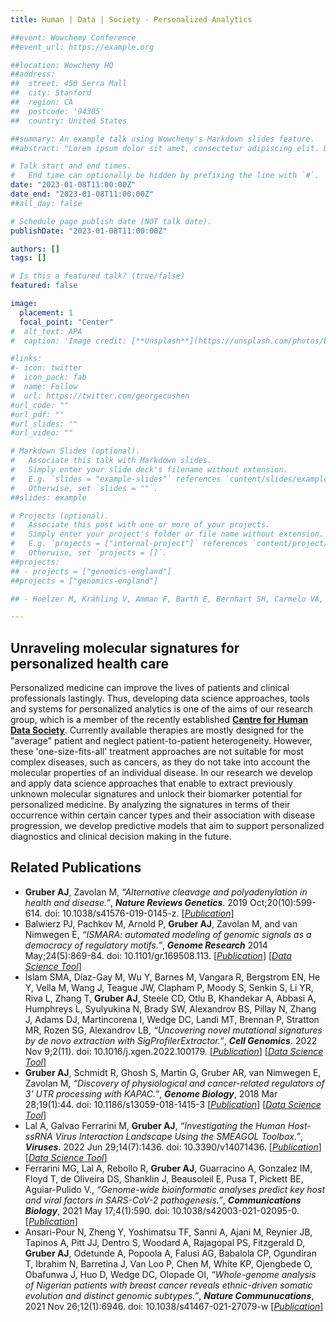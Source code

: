 ```yaml
---
title: Human | Data | Society - Personalized Analytics

##event: Wowchemy Conference
##event_url: https://example.org

##location: Wowchemy HQ
##address:
##  street: 450 Serra Mall
##  city: Stanford
##  region: CA
##  postcode: '94305'
##  country: United States

##summary: An example talk using Wowchemy's Markdown slides feature.
##abstract: "Lorem ipsum dolor sit amet, consectetur adipiscing elit. Duis posuere tellusac convallis placerat. Proin tincidunt magna sed ex sollicitudin condimentum. Sed ac faucibus dolor, scelerisque sollicitudin nisi. Cras purus urna, suscipit quis sapien eu, pulvinar tempor diam."

# Talk start and end times.
#   End time can optionally be hidden by prefixing the line with `#`.
date: "2023-01-08T11:00:00Z"
date_end: "2023-01-08T11:00:00Z"
##all_day: false

# Schedule page publish date (NOT talk date).
publishDate: "2023-01-08T11:00:00Z"

authors: []
tags: []

# Is this a featured talk? (true/false)
featured: false

image:
  placement: 1
  focal_point: "Center"
#  alt_text: APA
#  caption: 'Image credit: [**Unsplash**](https://unsplash.com/photos/bzdhc5b3Bxs)'

#links:
#- icon: twitter
#  icon_pack: fab
#  name: Follow
#  url: https://twitter.com/georgecushen
#url_code: ""
#url_pdf: ""
#url_slides: ""
#url_video: ""

# Markdown Slides (optional).
#   Associate this talk with Markdown slides.
#   Simply enter your slide deck's filename without extension.
#   E.g. `slides = "example-slides"` references `content/slides/example-slides.md`.
#   Otherwise, set `slides = ""`.
##slides: example

# Projects (optional).
#   Associate this post with one or more of your projects.
#   Simply enter your project's folder or file name without extension.
#   E.g. `projects = ["internal-project"]` references `content/project/deep-learning/index.md`.
#   Otherwise, set `projects = []`.
##projects:
## - projects = ["genomics-england"]
##projects = ["genomics-england"]

## - Hoelzer M, Krähling V, Amman F, Barth E, Bernhart SH, Carmelo VA, Collatz M, Doose G, Eggenhofer F, Ewald J, Fallmann J, Feldhahn LM, Fricke M, Gebauer J, **Gruber AJ**, Hufsky F, Indrischek H, Kanton S, Linde J, Mostajo N, Ochsenreiter R, Riege K, Rivarola-Duarte L, Sahyoun AH, Saunders SJ, Seemann SE, Tanzer A, Vogel B, Wehner S, Wolfinger MT, Backofen R, Gorodkin J, Grosse I, Hofacker I, Hoffmann S, Kaleta C, Stadler PF, Becker S, Marz M, *"Differential transcriptional responses to Ebola and Marburg virus infection in bat and human cells."*, ***Scientific Reports***, 2016 Oct 7;6:34589. doi: 10.1038/srep34589. [[*URL*]](https://www.nature.com/articles/srep34589)

---
```


## Unraveling molecular signatures for personalized health care

Personalized medicine can improve the lives of patients and clinical professionals lastingly. Thus, developing data science approaches, tools and systems for personalized analytics is one of the aims of our research group, which is a member of the recently established [**Centre for Human Data Society**](https://www.uni-konstanz.de/forschen/forschungseinrichtungen/centre-for-human-data-society/). Currently available therapies are mostly designed for the "average" patient and neglect patient-to-patient heterogeneity. However, these 'one-size-fits-all' treatment approaches are not suitable for most complex diseases, such as cancers, as they do not take into account the molecular properties of an individual disease. In our research we develop and apply data science approaches that enable to extract previously unknown molecular signatures and unlock their biomarker potential for personalized medicine. By analyzing the signatures in terms of their occurrence within certain cancer types and their association with disease progression, we develop predictive models that aim to support personalized diagnostics and clinical decision making in the future.

## Related Publications

 - **Gruber AJ**, Zavolan M, *“Alternative cleavage and polyadenylation in health and disease.”*, ***Nature Reviews Genetics***. 2019 Oct;20(10):599-614. doi: 10.1038/s41576-019-0145-z. [[*Publication*]](https://www.nature.com/articles/s41576-019-0145-z)
 - Balwierz PJ, Pachkov M, Arnold P, **Gruber AJ**, Zavolan M, and van Nimwegen E, *“ISMARA: automated modeling of genomic signals as a democracy of regulatory motifs.”*, ***Genome Research*** 2014 May;24(5):869-84. doi: 10.1101/gr.169508.113. [[*Publication*]](https://genome.cshlp.org/content/24/5/869.long) [[*Data Science Tool*]](https://ismara.unibas.ch/mara/)
 - Islam SMA, Díaz-Gay M, Wu Y, Barnes M, Vangara R, Bergstrom EN, He Y, Vella M, Wang J, Teague JW, Clapham P, Moody S, Senkin S, Li YR, Riva L, Zhang T, **Gruber AJ**, Steele CD, Otlu B, Khandekar A, Abbasi A, Humphreys L, Syulyukina N, Brady SW, Alexandrov BS, Pillay N, Zhang J, Adams DJ, Martincorena I, Wedge DC, Landi MT, Brennan P, Stratton MR, Rozen SG, Alexandrov LB, *“Uncovering novel mutational signatures by de novo extraction with SigProfilerExtractor.”*, ***Cell Genomics***. 2022 Nov 9;2(11). doi: 10.1016/j.xgen.2022.100179. [[*Publication*]](https://www.sciencedirect.com/science/article/pii/S2666979X22001240?via%3Dihub) [[*Data Science Tool*]](https://github.com/AlexandrovLab/SigProfilerExtractor)
 - **Gruber AJ**, Schmidt R, Ghosh S, Martin G, Gruber AR, van Nimwegen E, Zavolan M, *“Discovery of physiological and cancer-related regulators of 3' UTR processing with KAPAC.”*, ***Genome Biology***, 2018 Mar 28;19(1):44. doi: 10.1186/s13059-018-1415-3 [[*Publication*]](https://genomebiology.biomedcentral.com/articles/10.1186/s13059-018-1415-3) [[*Data Science Tool*]](https://github.com/zavolanlab/PAQR_KAPAC)
 - Lal A, Galvao Ferrarini M, **Gruber AJ**, *“Investigating the Human Host-ssRNA Virus Interaction Landscape Using the SMEAGOL Toolbox.”*, ***Viruses***. 2022 Jun 29;14(7):1436. doi: 10.3390/v14071436. [[*Publication*]](https://www.mdpi.com/1999-4915/14/7/1436) [[*Data Science Tool*]](https://github.com/gruber-sciencelab/SMEAGOL)
 - Ferrarini MG, Lal A, Rebollo R, **Gruber AJ**, Guarracino A, Gonzalez IM, Floyd T, de Oliveira DS, Shanklin J, Beausoleil E, Pusa T, Pickett BE, Aguiar-Pulido V., *“Genome-wide bioinformatic analyses predict key host and viral factors in SARS-CoV-2 pathogenesis.”*, ***Communications Biology***, 2021 May 17;4(1):590. doi: 10.1038/s42003-021-02095-0. [[*Publication*]](https://www.nature.com/articles/s42003-021-02095-0)
 - Ansari-Pour N, Zheng Y, Yoshimatsu TF, Sanni A, Ajani M, Reynier JB, Tapinos A, Pitt JJ, Dentro S, Woodard A, Rajagopal PS, Fitzgerald D, **Gruber AJ**, Odetunde A, Popoola A, Falusi AG, Babalola CP, Ogundiran T, Ibrahim N, Barretina J, Van Loo P, Chen M, White KP, Ojengbede O, Obafunwa J, Huo D, Wedge DC, Olopade OI, *“Whole-genome analysis of Nigerian patients with breast cancer reveals ethnic-driven somatic evolution and distinct genomic subtypes.”*, ***Nature Communucations***, 2021 Nov 26;12(1):6946. doi: 10.1038/s41467-021-27079-w [[*Publication*]](https://www.nature.com/articles/s41467-021-27079-w)


